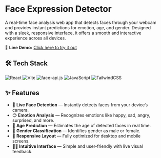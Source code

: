 # Face Expression Detector

A real-time face analysis web app that detects faces through your webcam and provides instant predictions for emotion, age, and gender. Designed with a sleek, responsive interface, it offers a smooth and interactive experience across all devices.

🔗 **Live Demo:** [Click here to try it out](https://your-live-link-here.com)

## 🛠️ Tech Stack

![React](https://img.shields.io/badge/React-20232A?style=for-the-badge&logo=react&logoColor=61DAFB)
![Vite](https://img.shields.io/badge/Vite-646CFF?style=for-the-badge&logo=vite&logoColor=white)
![face-api.js](https://img.shields.io/badge/face--api.js-FF6F61?style=for-the-badge&logo=javascript&logoColor=white)
![JavaScript](https://img.shields.io/badge/JavaScript-F7DF1E?style=for-the-badge&logo=javascript&logoColor=black)
![TailwindCSS](https://img.shields.io/badge/TailwindCSS-38B2AC?style=for-the-badge&logo=tailwind-css&logoColor=white)

## ✨ Features

- 🎥 **Live Face Detection** — Instantly detects faces from your device’s camera.
- 😊 **Emotion Analysis** — Recognizes emotions like happy, sad, angry, surprised, and more.
- 🎂 **Age Prediction** — Estimates the age of detected faces in real time.
- 🚻 **Gender Classification** — Identifies gender as male or female.
- 📱 **Responsive Layout** — Fully optimized for desktop and mobile screens.
- 🧑‍💻 **Intuitive Interface** — Simple and user-friendly with live visual feedback.

